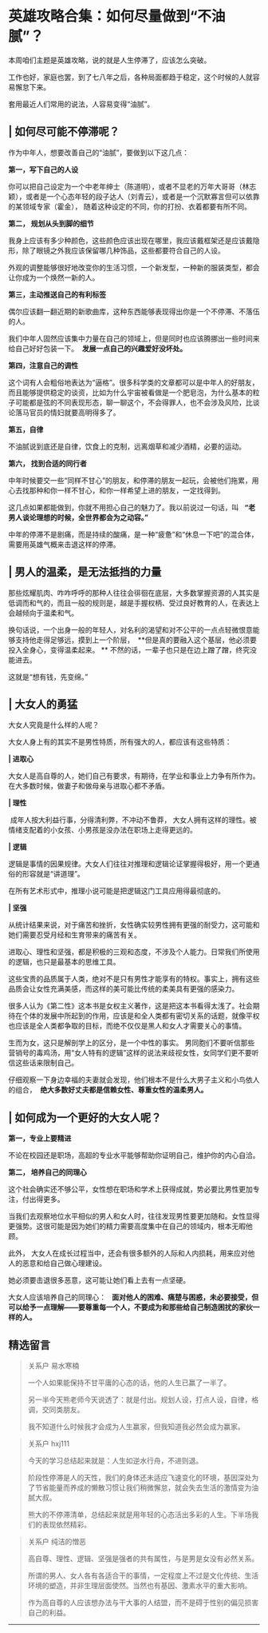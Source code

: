 # 英雄攻略合集：如何尽量做到“不油腻”？

本周咱们主题是英雄攻略，说的就是人生停滞了，应该怎么突破。

工作也好，家庭也罢，到了七八年之后，各种局面都趋于稳定，这个时候的人就容易懈怠下来。

套用最近人们常用的说法，人容易变得“油腻”。

## | 如何尽可能不停滞呢？

作为中年人，想要改善自己的“油腻”，要做到以下这几点：

 **第一，写下自己的人设**

你可以把自己设定为一个中老年绅士（陈道明），或者不显老的万年大哥哥（林志颖），或者是一个心态年轻的段子达人（刘青云），或者是一个沉默寡言但可以依靠的某领域专家（霍金）， 随着这种设定的不同，你的打扮、衣着都要有所不同。

 **第二， 规划从头到脚的细节**

我身上应该有多少种颜色，这些颜色应该出现在哪里，我应该戴框架还是应该戴隐形，除了眼镜之外我应该保留哪几种饰品，这些都要符合自己的人设。

外观的调整能够很好地改变你的生活习惯，一个新发型，一种新的服装类型，都会让你成为一个焕然一新的人。

 **第三，主动推送自己的有利标签**

偶尔应该翻一翻近期的新歌曲库，这种东西能够表现得出你是一个不停滞、不落伍的人。

我们中年人固然应该集中力量在自己的领域上，但是同时也应该腾挪出一些时间来给自己好好包装一下。  **发展一点自己的兴趣爱好没坏处。**

 **第四，注意自己的调性**

这个词有人会粗俗地表达为“逼格”。很多科学类的文章都可以是中年人的好朋友，而且能够提供稳定的谈资，比如为什么宇宙被看做是一个肥皂泡，为什么基本的粒子可能都是弦的不同表现形态，聊一聊这个，不会得罪人，也不会涉及风险，比谈论落马官员的情妇就要高明得多了。

 **第五，自律**

不油腻说到底还是自律，饮食上的克制，远离烟草和减少酒精，必要的运动。

 **第六， 找到合适的同行者**

中年时候要交一些“同样不甘心”的朋友，和停滞的朋友一起玩，会被他们拖累，用心去找那种和你一样不甘心，和你一样希望上进的朋友，一定找得到。

这几点如果都能做到，你就不用担心自己的魅力了。我以前说过一句话，叫   **“老男人谈论理想的时候，全世界都会为之动容。”**

中年的停滞不是剧痛，而是持续的酸痛，是一种“疲惫”和“休息一下吧”的混合体，需要用英雄气概来击退这样的停滞。

## | 男人的温柔，是无法抵挡的力量

那些炫耀肌肉、咋咋呼呼的那种人往往会徘徊在底层，大多数掌握资源的人其实是低调而和气的，而且一般的规则是，越是手握权柄、受过良好教育的人，在表达上会越倾向于温柔和气。

换句话说，一个出身一般的年轻人，对名利的渴望和对不公平的一点点轻微恨意能够支持他走得足够远，摸到上一个阶层，  **但是真的要融入这个基层，他必须要投入全身心，变得温柔起来。 ** 不然的话，一辈子也只是在边上蹭了蹭，终究没能进去。

这就是“想有钱，先变绵。”

## | 大女人的勇猛

大女人究竟是什么样的人呢？

大女人身上有的其实不是男性特质，所有强大的人，都应该有这些特质：

 **| 进取心**

大女人是高自尊的人，她们自己有要求，有期待，在学业和事业上力争有所作为。在大多数时候，做妻子和做母亲与进取心都不矛盾。

 **| 理性**

 成年人按大利益行事，分得清利弊，不冲动不鲁莽， 大女人拥有这样的理性。被情绪支配着的小女孩、小男孩是没办法在职场上走得更远的。

 **| 逻辑**

逻辑是事情的因果规律。大女人们往往对推理和逻辑论证掌握得极好，用一个更通俗的形容就是“讲道理”。

在所有艺术形式中，推理小说可能是把逻辑这门工具应用得最彻底的。

 **| 坚强**

从统计结果来说，对于痛苦和挫折，女性确实较男性拥有更强的耐受力，这可能和她们需要忍受月经和生育带来的痛苦有关。

进取心、理性和坚强，都是积极的三观和态度，不涉及个人能力。日常我们所使用的逻辑，也只是最基本的思维工具。

这些宝贵的品质属于人类，绝对不是只有男性才能享有的特权。事实上，拥有这些品质会让女性充满美感，而这样的美可能比传统的柔美具有更强的感染力。

很多人认为《第二性》这本书是女权主义著作，这是把这本书看得太浅了。社会期待在个体的发展中所起到的作用，应该是和全人类都有密切关系的话题，就像平权也应该是全人类都争取的目标，而绝不仅仅是黑人和女人才需要关心的事情。

生而为女，这只是解剖学上的区分，是一个中性的事实。 男同胞们不要听信那些营销号的毒鸡汤，用“女人特有的逻辑”这样的说法来歧视女性，女同学们更不要听信这些话来限制自己。

仔细观察一下身边幸福的夫妻就会发现，他们根本不是什么大男子主义和小鸟依人的组合，  **绝大多数好丈夫都是信赖女性、尊重女性的温柔男人。**

## | 如何成为一个更好的大女人呢？

 **第一，专业上要精进**

不论在校园还是职场，高超的专业水平能够帮助你证明自己，维护你的内心自洽。

 **第二， 培养自己的同理心**

这个社会确实还不够公平，女性想在职场和学术上获得成就，势必要比男性更加专注，付出得更多。

当我们去观察地位水平相似的男人和女人时，往往发现男性要更加随和。女性显得更强势。这很可能是因为她们的精力需要高度集中在自己的领域内，根本无暇他顾。

此外， 大女人在成长过程当中，还会有很多额外的人际和人内损耗，用来应对他人的恶意和给自己做心理建设。

她必须要击退很多恶意，这可能让她们看上去有一点坚硬。

大女人应该培养自己的同理心：   **面对他人的困难、痛楚与困惑，未必要接受，但可以给予一点理解——要尊重每一个人，不要成为和那些给自己制造困扰的家伙一样的人。**

## 精选留言

> 关系户 易水寒楠
> 
> 一个人如果能保持不甘平庸的心态的话，他的人生已赢了一半了。
> 
> 另一半今天熊老师今天说透了：就是付出。规划人设，打点人设，自律，格调，交同类朋友。
> 
> 我不知道什么时候我才会成为人生赢家，但我知道我必然会成为赢家。

> 关系户 hxj111
> 
> 今天的学习总结起来就是：人生如逆水行舟，不进则退。
> 
> 阶段性停滞是人的天性，我们的身体还未适应飞速变化的环境，基因深处为了节省能量而养成的懒散习惯让我们稍微懈怠，就会失去生活的激情变为油腻大叔。
> 
> 熊大的不停滞清单，总结起来就是用年轻的心态活出多彩的人生。下半场我们的表现依然精彩。

> 关系户 纯洁的憎恶
> 
> 高自尊、理性、逻辑、坚强是强者的共有属性，与是男是女没有必然关系。
> 
> 所谓的男人、女人各有各适合干的事情，一定程度上不过是文化传统、生活环境的塑造，并非生理层面使然。当然也有基因、激素水平的重大影响。
> 
> 作为高自尊的人应该想办法与干大事的人结盟，而不是碍于性别的偏见损害自己的利益。

---
